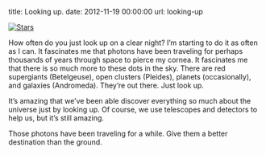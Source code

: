 title: Looking up.
date: 2012-11-19 00:00:00
url: looking-up

<a href='http://www.flickr.com/photos/preetamjinka/7963664676/'><img src='http://media.tumblr.com/80deae478469ef4c465103658cd922d8/tumblr_inline_mfzev4AjoF1rs73cz.png' alt='Stars'/></a>

How often do you just look up on a clear night? I’m starting to do it as often as I can. It fascinates me that photons have been traveling for perhaps thousands of years through space to pierce my cornea. It fascinates me that there is so much more to these dots in the sky. There are red supergiants (Betelgeuse), open clusters (Pleides), planets (occasionally), and galaxies (Andromeda). They’re out there. Just look up.

It’s amazing that we’ve been able discover everything so much about the universe just by looking up. Of course, we use telescopes and detectors to help us, but it’s still amazing.

Those photons have been traveling for a while. Give them a better destination than the ground.

